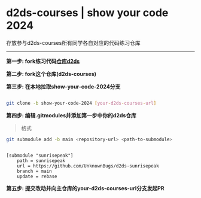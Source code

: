 # d2ds-courses | show your code 2024

存放参与d2ds-courses所有同学各自对应的代码练习仓库

---

**第一步: fork练习代码[仓库d2ds](https://github.com/Sunrisepeak/d2ds)**

**第二步: fork这个仓库(d2ds-courses)**

**第三步: 在本地拉取show-your-code-2024分支**

```bash

git clone -b show-your-code-2024 [your-d2ds-courses-url]

```

**第四步: 编辑.gitmodules并添加第一步中你的d2ds仓库**

> 格式

```bash
git submodule add -b main <repository-url> <path-to-submodule>
```

```text

[submodule "sunrisepeak"]
    path = sunrisepeak
    url = https://github.com/UnknownBugs/d2ds-sunrisepeak
    branch = main
    update = rebase

```

**第五步: 提交改动并向主仓库的your-d2ds-courses-url分支发起PR**
